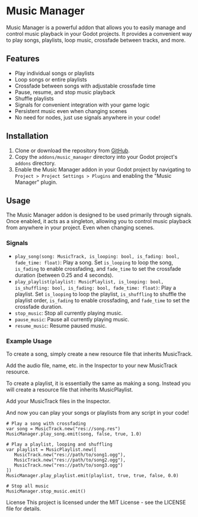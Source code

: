 # Music Manager

Music Manager is a powerful addon that allows you to easily manage and control music playback in your Godot projects. It provides a convenient way to play songs, playlists, loop music, crossfade between tracks, and more.

## Features

- Play individual songs or playlists
- Loop songs or entire playlists
- Crossfade between songs with adjustable crossfade time
- Pause, resume, and stop music playback
- Shuffle playlists
- Signals for convenient integration with your game logic
- Persistent music even when changing scenes
- No need for nodes, just use signals anywhere in your code!

## Installation

1. Clone or download the repository from [GitHub](https://github.com/Promptineer/MusicManager).
2. Copy the `addons/music_manager` directory into your Godot project's `addons` directory.
3. Enable the Music Manager addon in your Godot project by navigating to `Project > Project Settings > Plugins` and enabling the "Music Manager" plugin.

## Usage

The Music Manager addon is designed to be used primarily through signals. Once enabled, it acts as a singleton, allowing you to control music playback from anywhere in your project. Even when changing scenes.

### Signals

- `play_song(song: MusicTrack, is_looping: bool, is_fading: bool, fade_time: float)`: Play a song. Set `is_looping` to loop the song, `is_fading` to enable crossfading, and `fade_time` to set the crossfade duration (between 0.25 and 4 seconds).
- `play_playlist(playlist: MusicPlaylist, is_looping: bool, is_shuffling: bool, is_fading: bool, fade_time: float)`: Play a playlist. Set `is_looping` to loop the playlist, `is_shuffling` to shuffle the playlist order, `is_fading` to enable crossfading, and `fade_time` to set the crossfade duration.
- `stop_music`: Stop all currently playing music.
- `pause_music`: Pause all currently playing music.
- `resume_music`: Resume paused music.

### Example Usage
To create a song, simply create a new resource file that inherits MusicTrack.



Add the audio file, name, etc. in the Inspector to your new MusicTrack resource.



To create a playlist, it is essentially the same as making a song. Instead you will create a resource file that inherits MusicPlaylist.



Add your MusicTrack files in the Inspector.

And now you can play your songs or playlists from any script in your code!

```gdscript
# Play a song with crossfading
var song = MusicTrack.new("res://song.res")
MusicManager.play_song.emit(song, false, true, 1.0)

# Play a playlist, looping and shuffling
var playlist = MusicPlaylist.new([
   MusicTrack.new("res://path/to/song1.ogg"),
   MusicTrack.new("res://path/to/song2.ogg"),
   MusicTrack.new("res://path/to/song3.ogg")
])
MusicManager.play_playlist.emit(playlist, true, true, false, 0.0)

# Stop all music
MusicManager.stop_music.emit()
```

License
This project is licensed under the MIT License - see the LICENSE file for details.
